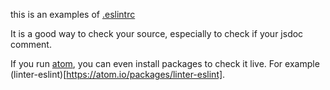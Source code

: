 this is an examples of [.eslintrc](http://eslint.org/docs/user-guide/configuring)

It is a good way to check your source, especially to check if your jsdoc comment.

If you run [atom](https://atom.io), you can even install packages to check it live.
For example (linter-eslint)[https://atom.io/packages/linter-eslint].

